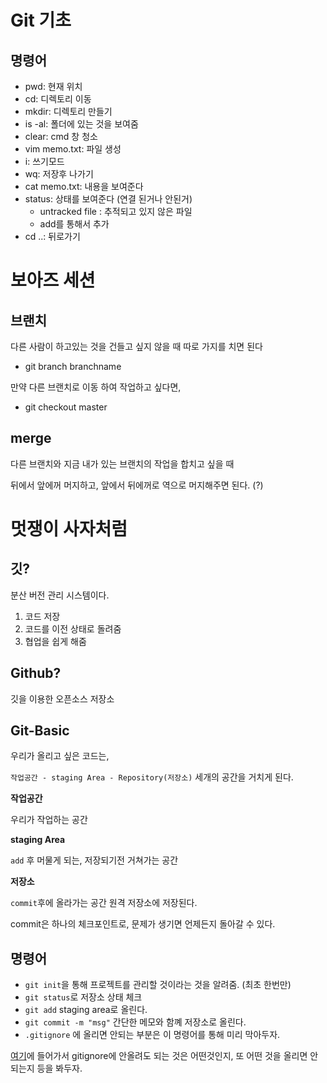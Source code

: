 # Git 기초

## 명령어

- pwd: 현재 위치
- cd: 디렉토리 이동
- mkdir: 디렉토리 만들기
- is -al: 폴더에 있는 것을 보여줌
- clear: cmd 창 청소
- vim memo.txt: 파일 생성
- i: 쓰기모드
- wq: 저장후 나가기
- cat memo.txt: 내용을 보여준다
- status: 상태를 보여준다 (연결 된거나 안된거)
	- untracked file : 추적되고 있지 않은 파일
	- add를 통해서 추가
- cd ..: 뒤로가기

# 보아즈 세션

## 브랜치

다른 사람이 하고있는 것을 건들고 싶지 않을 때 따로 가지를 치면 된다

- git branch branchname

만약 다른 브랜치로 이동 하여 작업하고 싶다면,

- git checkout master

## merge

다른 브랜치와 지금 내가 있는 브랜치의 작업을 합치고 싶을 때

뒤에서 앞에꺼 머지하고, 앞에서 뒤에꺼로 역으로 머지해주면 된다. (?)

# 멋쟁이 사자처럼

## 깃?

분산 버전 관리 시스템이다.

1. 코드 저장
2. 코드를 이전 상태로 돌려줌
3. 협업을 쉽게 해줌

## Github?

깃을 이용한 오픈소스 저장소

## Git-Basic

우리가 올리고 싶은 코드는,

`작업공간 - staging Area - Repository(저장소)` 세개의 공간을 거치게 된다.

__작업공간__

우리가 작업하는 공간

__staging Area__

`add` 후 머물게 되는, 저장되기전 거쳐가는 공간

__저장소__

`commit`후에 올라가는 공간 원격 저장소에 저장된다.

commit은 하나의 체크포인트로, 문제가 생기면 언제든지 돌아갈 수 있다.

## 명령어

- `git init`을 통해 프로젝트를 관리할 것이라는 것을 알려줌. (최초 한번만)
- `git status`로 저장소 상태 체크
- `git add` staging area로 올린다.
- `git commit -m "msg"` 간단한 메모와 함꼐 저장소로 올린다.
- `.gitignore` 에 올리면 안되는 부분은 이 명령어를 통해 미리 막아두자.

[여기](gitignore.io)에 들어가서 gitignore에 안올려도 되는 것은 어떤것인지, 또 어떤 것을 올리면 안되는지 등을 봐두자.

